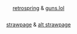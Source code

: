 # 


<p align="center">
<img src="https://64.media.tumblr.com/9d7740953ffbc1a4074672292e206c00/6462efdbc4a84a8b-5f/s500x750/e38b7386d0dd69d5604320f45169c13747cc1769.pnj" alt="" class="center">


<p align="center">
<a href="https://retrospring.net/@pregnantgeto">retrospring</a> & <a href="https://guns.lol/sukunagod">guns.lol</a>
</p>


<p align="center">
<img src="https://i.imgur.com/kAc94zo.png" alt="" class="center">

</p>

<p align="center">
<a href="https://getoguru.straw.page/">strawpage</a> & <a href="https://sukugos.straw.page/">alt strawpage</a> 
</p>


